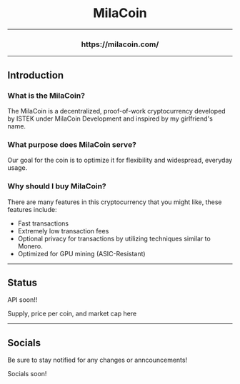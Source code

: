 <h1 align="center">MilaCoin</h1>

---

<h3 align="center">https://milacoin.com/</h3>

---

## Introduction

### What is the MilaCoin?
The MilaCoin is a decentralized, proof-of-work cryptocurrency developed by ISTEK under MilaCoin Development and inspired by my girlfriend's name.

### What purpose does MilaCoin serve?
Our goal for the coin is to optimize it for flexibility and widespread, everyday usage.

### Why should I buy MilaCoin?
There are many features in this cryptocurrency that you might like, these features include:
- Fast transactions
- Extremely low transaction fees
- Optional privacy for transactions by utilizing techniques similar to Monero.
- Optimized for GPU mining (ASIC-Resistant)

---

## Status

API soon!!

Supply, price per coin, and market cap here

---

## Socials

Be sure to stay notified for any changes or anncouncements!

Socials soon!
